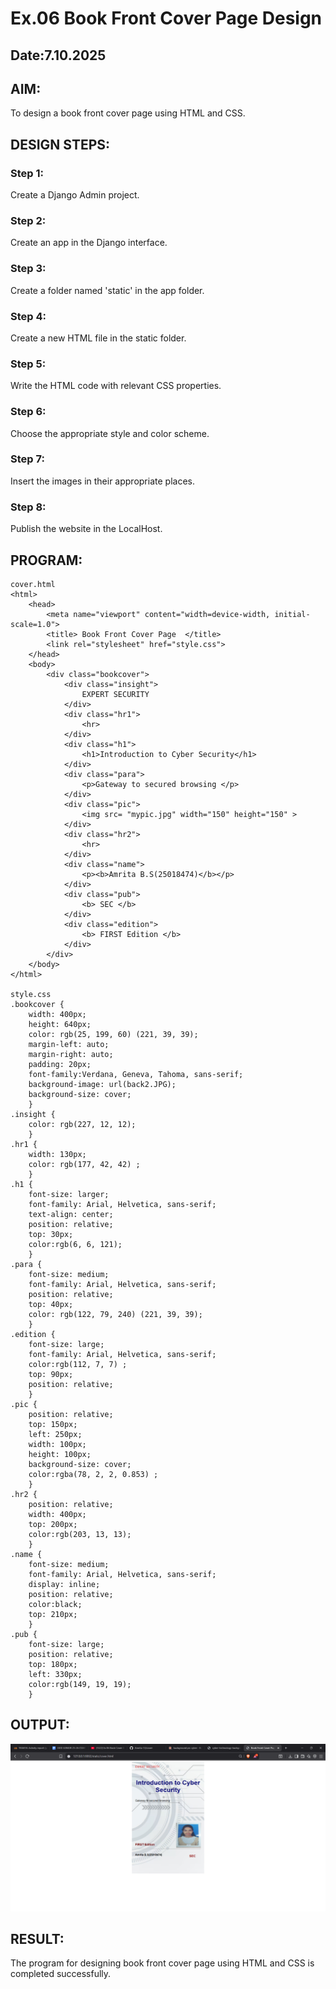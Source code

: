 # Ex.06 Book Front Cover Page Design
## Date:7.10.2025

## AIM:
To design a book front cover page using HTML and CSS.

## DESIGN STEPS:

### Step 1:
Create a Django Admin project.

### Step 2:
Create an app in the Django interface.

### Step 3:
Create a folder named 'static' in the app folder.

### Step 4:
Create a new HTML file in the static folder.

### Step 5:
Write the HTML code with relevant CSS properties.

### Step 6:
Choose the appropriate style and color scheme.

### Step 7:
Insert the images in their appropriate places.

### Step 8:
Publish the website in the LocalHost.

## PROGRAM:
```
cover.html
<html>
    <head>
        <meta name="viewport" content="width=device-width, initial-scale=1.0">
        <title> Book Front Cover Page  </title>
        <link rel="stylesheet" href="style.css">
    </head>
    <body>
        <div class="bookcover">
            <div class="insight">
                EXPERT SECURITY
            </div>
            <div class="hr1">
                <hr>
            </div>
            <div class="h1">
                <h1>Introduction to Cyber Security</h1>
            </div>
            <div class="para">
                <p>Gateway to secured browsing </p>
            </div>
            <div class="pic">
                <img src= "mypic.jpg" width="150" height="150" >
            </div>
            <div class="hr2">
                <hr>
            </div>
            <div class="name">
                <p><b>Amrita B.S(25018474)</b></p>
            </div>
            <div class="pub">
                <b> SEC </b>
            </div>
            <div class="edition">
                <b> FIRST Edition </b>
            </div>
        </div>
    </body>
</html>

style.css
.bookcover {
    width: 400px;
    height: 640px;
    color: rgb(25, 199, 60) (221, 39, 39);
    margin-left: auto;
    margin-right: auto;
    padding: 20px;
    font-family:Verdana, Geneva, Tahoma, sans-serif;
    background-image: url(back2.JPG);
    background-size: cover;
    }
.insight {
    color: rgb(227, 12, 12);
    }
.hr1 {
    width: 130px;
    color: rgb(177, 42, 42) ;
    }
.h1 {
    font-size: larger;
    font-family: Arial, Helvetica, sans-serif;
    text-align: center;
    position: relative;
    top: 30px;
    color:rgb(6, 6, 121);
    }
.para {
    font-size: medium;
    font-family: Arial, Helvetica, sans-serif;
    position: relative;
    top: 40px; 
    color: rgb(122, 79, 240) (221, 39, 39); 
    }
.edition {
    font-size: large;
    font-family: Arial, Helvetica, sans-serif;
    color:rgb(112, 7, 7) ;
    top: 90px;
    position: relative;
    }
.pic {
    position: relative;
    top: 150px;
    left: 250px;
    width: 100px;
    height: 100px;
    background-size: cover;
    color:rgba(78, 2, 2, 0.853) ;
    }
.hr2 {
    position: relative;
    width: 400px;
    top: 200px;
    color:rgb(203, 13, 13);
    }
.name {
    font-size: medium;
    font-family: Arial, Helvetica, sans-serif;
    display: inline;
    position: relative;
    color:black;
    top: 210px;
    }
.pub {
    font-size: large;
    position: relative;
    top: 180px;
    left: 330px;
    color:rgb(149, 19, 19);
    }
```

## OUTPUT:
![alt text](<Screenshot 2025-10-07 143916.png>)

## RESULT:
The program for designing book front cover page using HTML and CSS is completed successfully.
